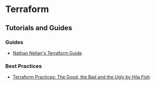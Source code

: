 # Terraform


## Tutorials and Guides

### Guides
- [Nathan Nellan's Terraform Guide](https://github.com/nnellans/terraform-guide)

### Best Practices
- [Terraform Practices: The Good, the Bad and the Ugly by Hila Fish](https://www.youtube.com/watch?v=xGYPbrbHBls)